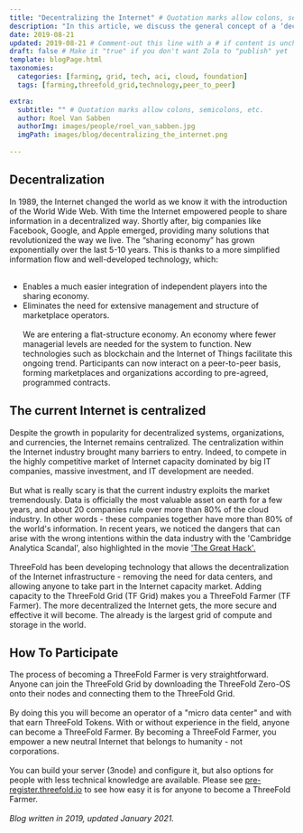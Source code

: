 ```yaml
---
title: "Decentralizing the Internet" # Quotation marks allow colons, semicolons, etc.
description: "In this article, we discuss the general concept of a ‘decentralized grid’ and how anyone can plug-in capacity to the ThreeFold Grid." # Quotation marks allow colons, semicolons, etc.
date: 2019-08-21
updated: 2019-08-21 # Comment-out this line with a # if content is unchanged
draft: false # Make it "true" if you don't want Zola to "publish" yet
template: blogPage.html
taxonomies:
  categories: [farming, grid, tech, aci, cloud, foundation]
  tags: [farming,threefold_grid,technology,peer_to_peer]

extra:
  subtitle: "" # Quotation marks allow colons, semicolons, etc.
  author: Roel Van Sabben
  authorImg: images/people/roel_van_sabben.jpg
  imgPath: images/blog/decentralizing_the_internet.png
  
---
```


## Decentralization

In 1989, the Internet changed the world as we know it with the introduction of the World Wide Web. With time the Internet empowered people to share information in a decentralized way. Shortly after, big companies like Facebook, Google, and Apple emerged, providing many solutions that revolutionized the way we live. The “sharing economy” has grown exponentially over the last 5-10 years. This is thanks to a more simplified information flow and well-developed technology, which:
<br/>
<br/>

- Enables a much easier integration of independent players into the sharing economy.
- Eliminates the need for extensive management and structure of marketplace operators.
  <br/>
  <br/>
  We are entering a flat-structure economy. An economy where fewer managerial levels are needed for the system to function. New technologies such as blockchain and the Internet of Things facilitate this ongoing trend. Participants can now interact on a peer-to-peer basis, forming marketplaces and organizations according to pre-agreed, programmed contracts.

## The current Internet is centralized

Despite the growth in popularity for decentralized systems, organizations, and currencies, the Internet remains centralized. The centralization within the Internet industry brought many barriers to entry. Indeed, to compete in the highly competitive market of Internet capacity dominated by big IT companies, massive investment, and IT development are needed.
<br/>
<br/>
But what is really scary is that the current industry exploits the market tremendously. Data is officially the most valuable asset on earth for a few years, and about 20 companies rule over more than 80% of the cloud industry. In other words - these companies together have more than 80% of the world's information. In recent years, we noticed the dangers that can arise with the wrong intentions within the data industry with the 'Cambridge Analytica Scandal', also highlighted in the movie ['The Great Hack'.](https://www.youtube.com/watch?v=iX8GxLP1FHo)
<br/>
<br/>
ThreeFold has been developing technology that allows the decentralization of the Internet infrastructure - removing the need for data centers, and allowing anyone to take part in the Internet capacity market. Adding capacity to the ThreeFold Grid (TF Grid) makes you a ThreeFold Farmer (TF Farmer). The more decentralized the Internet gets, the more secure and effective it will become. The already is the largest grid of compute and storage in the world.

## How To Participate

The process of becoming a ThreeFold Farmer is very straightforward. Anyone can join the ThreeFold Grid by downloading the ThreeFold Zero-OS onto their nodes and connecting them to the ThreeFold Grid.
<br/>
<br/>
By doing this you will become an operator of a "micro data center" and with that earn ThreeFold Tokens. With or without experience in the field, anyone can become a ThreeFold Farmer. By becoming a ThreeFold Farmer, you empower a new neutral Internet that belongs to humanity - not corporations.
<br/>
<br/>
You can build your server (3node) and configure it, but also options for people with less technical knowledge are available. Please see [pre-register.threefold.io](https://pre-register.threefold.io) to see how easy it is for anyone to become a ThreeFold Farmer.
<br/>
<br/>
_Blog written in 2019, updated January 2021._
<br/>
<br/>
